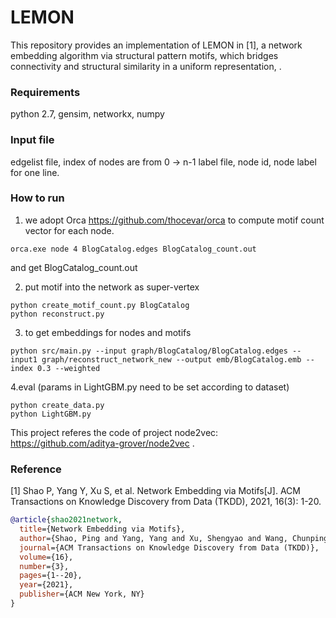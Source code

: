 # LEMON

This repository provides an implementation of LEMON in [1], a network embedding algorithm via structural pattern motifs,  which bridges connectivity and structural similarity in a uniform representation,  .

### Requirements
python 2.7, gensim, networkx, numpy

### Input file
edgelist file, index of nodes are from 0 -> n-1
label file, 
node id, node label for one line.

### How to run
1. we adopt Orca <https://github.com/thocevar/orca> to compute motif count vector for each node.
```
orca.exe node 4 BlogCatalog.edges BlogCatalog_count.out
```
and get BlogCatalog_count.out


2. put motif into the network as super-vertex
```
python create_motif_count.py BlogCatalog
python reconstruct.py
```

3. to get embeddings for nodes and motifs
```
python src/main.py --input graph/BlogCatalog/BlogCatalog.edges --input1 graph/reconstruct_network_new --output emb/BlogCatalog.emb --index 0.3 --weighted
```
4.eval (params in LightGBM.py need to be set according to dataset)
```
python create_data.py
python LightGBM.py
```

This project referes the code of project node2vec: <https://github.com/aditya-grover/node2vec> .



### Reference

[1] Shao P, Yang Y, Xu S, et al. Network Embedding via Motifs[J]. ACM Transactions on Knowledge Discovery from Data (TKDD), 2021, 16(3): 1-20.

```bib
@article{shao2021network,
  title={Network Embedding via Motifs},
  author={Shao, Ping and Yang, Yang and Xu, Shengyao and Wang, Chunping},
  journal={ACM Transactions on Knowledge Discovery from Data (TKDD)},
  volume={16},
  number={3},
  pages={1--20},
  year={2021},
  publisher={ACM New York, NY}
}
```